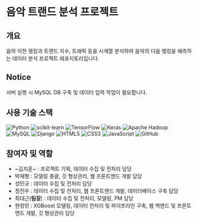 # 음악 트랜드 분석 프로젝트

## 개요
음악 이전 랭킹과 트랜드 지수, 트래픽 등을 시계열 분석하여 음악의 다음 랭킹을 예측하는 데이터 분석 프로젝트 레포지토리입니다.  

## Notice
서버 실행 시 MySQL DB 구축 및 데이터 입력 작업이 필요합니다.


## 사용 기술 스택
![Python](https://img.shields.io/badge/python-3670A0?style=for-the-badge&logo=python&logoColor=ffdd54)
![scikit-learn](https://img.shields.io/badge/scikit--learn-%23F7931E.svg?style=for-the-badge&logo=scikit-learn&logoColor=white)
![TensorFlow](https://img.shields.io/badge/TensorFlow-%23FF6F00.svg?style=for-the-badge&logo=TensorFlow&logoColor=white)
![Keras](https://img.shields.io/badge/Keras-%23D00000.svg?style=for-the-badge&logo=Keras&logoColor=white)
![Apache Hadoop](https://img.shields.io/badge/Apache%20Hadoop-66CCFF?style=for-the-badge&logo=apachehadoop&logoColor=black)
![MySQL](https://img.shields.io/badge/mysql-4479A1.svg?style=for-the-badge&logo=mysql&logoColor=white)
![Django](https://img.shields.io/badge/django-%23092E20.svg?style=for-the-badge&logo=django&logoColor=white)
![HTML5](https://img.shields.io/badge/html5-%23E34F26.svg?style=for-the-badge&logo=html5&logoColor=white)
![CSS3](https://img.shields.io/badge/css3-%231572B6.svg?style=for-the-badge&logo=css3&logoColor=white)
![JavaScript](https://img.shields.io/badge/javascript-%23323330.svg?style=for-the-badge&logo=javascript&logoColor=%23F7DF1E)
![GitHub](https://img.shields.io/badge/github-%23121011.svg?style=for-the-badge&logo=github&logoColor=white)

## 참여자 및 역할
- ~김지훈~ : 프로젝트 기획, 데이터 수집 및 전처리 담당
- 박재형 : 모델링 총괄, 깃 형상관리, 웹 프론트엔드 개발 담당
- 성민규 : 데이터 수집 및 전처리 담당
- 정진우 : 데이터 수집 및 전처리, 웹 프론트엔드 개발, 데이터베이스 구축 담당
- 최대근(**팀장**) : 데이터 수집 및 전처리, 모델링, PM 담당
- 현창민 : XGBoost 모델링, 데이터 전처리 및 파이프라인 구축, 웹 백엔드 및 프론트엔드 개발, 깃 형상관리 담당

